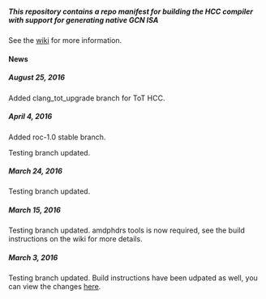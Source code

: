 ##### This repository contains a repo manifest for building the HCC compiler with support for generating native GCN ISA

See the [wiki](https://github.com/RadeonOpenCompute/HCC-Native-GCN-ISA/wiki) for more information.

#### News

##### August 25, 2016

Added clang_tot_upgrade branch for ToT HCC.

##### April 4, 2016

Added roc-1.0 stable branch.

Testing branch updated.

##### March 24, 2016

Testing branch updated.

##### March 15, 2016

Testing branch updated.  amdphdrs tools is now required, see the build instructions on the wiki for more details.

##### March 3, 2016

Testing branch updated.  Build instructions have been udpated as well, you can view the changes [here](https://github.com/RadeonOpenCompute/HCC-Native-GCN-ISA/wiki/Home/_compare/9dcbce47744b980add4a5c405331bc88407f4491...44fb388b63a68d989aeb4c6b175337233634f9e2).
